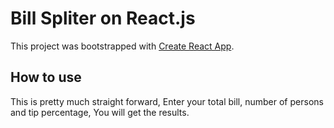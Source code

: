 # Bill Spliter on React.js

This project was bootstrapped with [Create React App](https://github.com/facebook/create-react-app).

## How to use

This is pretty much straight forward,
Enter your total bill, number of persons and tip percentage, You will get the results.
